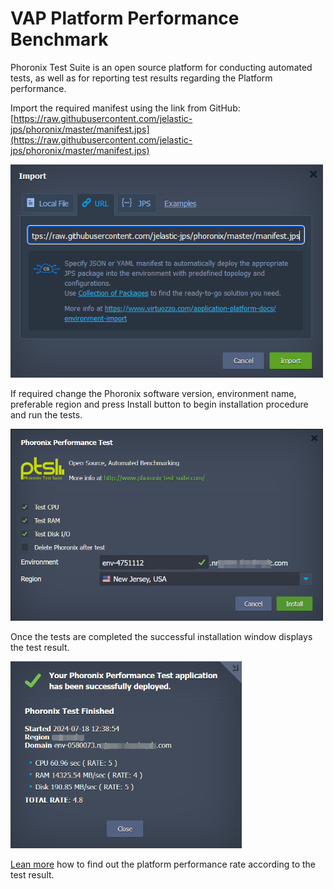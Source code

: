 # VAP Platform Performance Benchmark

Phoronix Test Suite is an open source platform for conducting automated tests, as well as for reporting test results regarding the Platform performance.
  
Import the required manifest using the link from GitHub:  
[https://raw.githubusercontent.com/jelastic-jps/phoronix/master/manifest.jps](https://raw.githubusercontent.com/jelastic-jps/phoronix/master/manifest.jps)
  

<p align="left"> 
<img src="images/import.png" width="500">
</p>

If required change the Phoronix software version, environment name, preferable region and press Install button to begin installation procedure and run the tests.

<p align="left"> 
<img src="images/benchmark.png" width="500">
</p>

Once the tests are completed the successful installation window displays the test result.

<p align="left"> 
<img src="images/success.png" width="370">
</p>

[Lean more](https://www.virtuozzo.com/application-platform-partners/evaluation-criteria/) how to find out the platform performance rate according to the test result.

